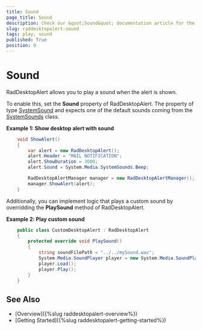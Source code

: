 ```yaml
---
title: Sound
page_title: Sound
description: Check our &quot;Sound&quot; documentation article for the RadDesktopAlert {{ site.framework_name }} control.
slug: raddesktopalert-sound
tags: play, sound
published: True
position: 9
---
```


# Sound

RadDesktopAlert allows you to play a sound when the alert is shown.

To enable this, set the __Sound__ property of RadDesktopAlert. The property of type [SystemSound](https://docs.microsoft.com/en-us/dotnet/api/system.media.systemsound?view=netframework-4.5) and expects one of the default sounds coming from the [SystemSounds](https://docs.microsoft.com/en-us/dotnet/api/system.media.systemsounds?view=netframework-4.5) class.

__Example 1: Show desktop alert with sound__
```C#
	void ShowAlert()
	{
		var alert = new RadDesktopAlert();
		alert.Header = "MAIL NOTIFICATION";
		alert.ShowDuration = 3000;
		alert.Sound = System.Media.SystemSounds.Beep;

		RadDesktopAlertManager manager = new RadDesktopAlertManager();
		manager.ShowAlert(alert);
	}
```

Additionally, you can implement logic that plays a custom sound by overridding the __PlaySound__ method of RadDesktopAlert.

__Example 2: Play custom sound__
```C#
	public class CustomDesktopAlert : RadDesktopAlert
    {
        protected override void PlaySound()
        {
            string soundFilePath = "../../mySound.wav";
            System.Media.SoundPlayer player = new System.Media.SoundPlayer(soundFilePath);
            player.Load();
            player.Play();
        }
    }
```

## See Also  
 * [Overview]({%slug raddesktopalert-overview%}) 
 * [Getting Started]({%slug raddesktopalert-getting-started%})
